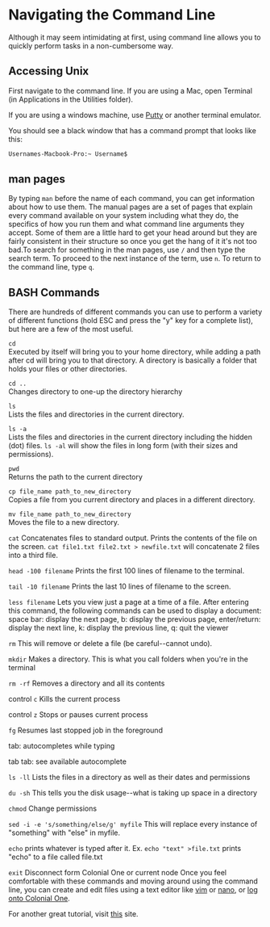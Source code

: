# Navigating the Command Line
Although it may seem intimidating at first, using command line allows you to quickly perform tasks in a non-cumbersome way.

## Accessing Unix

First navigate to the command line. If you are using a Mac, open Terminal (in Applications in the Utilities folder).

If you are using a windows machine, use [Putty](https://www.chiark.greenend.org.uk/~sgtatham/putty/latest.html) or another terminal emulator.

You should see a black window that has a command prompt that looks like this:

```bash
Usernames-Macbook-Pro:~ Username$
```
## man pages

By typing `man` before the name of each command, you can get information about how to use them. The manual pages are a set of pages that explain every command available on your system including what they do, the specifics of how you run them and what command line arguments they accept. Some of them are a little hard to get your head around but they are fairly consistent in their structure so once you get the hang of it it's not too bad.To search for something in the man pages, use `/` and then type the search term. To proceed to the next instance of the term, use `n`. To return to the command line, type `q`.

## BASH Commands

There are hundreds of different commands you can use to perform a variety of different functions (hold ESC and press the "y" key for a complete list), but here are a few of the most useful. 

`cd`  
Executed by itself will bring you to your home directory, while adding a path after cd will bring you to that directory. A directory is basically a folder that holds your files or other directories.  

`cd ..`  
Changes directory to one-up the directory hierarchy  

`ls`  
Lists the files and directories in the current directory.

`ls -a`  
Lists the files and directories in the current directory including the hidden (dot) files. `ls -al` will show the files in long form (with their sizes and permissions).

`pwd`  
Returns the path to the current directory

`cp file_name path_to_new_directory`  
Copies a file from you current directory and places in a different directory.  

`mv file_name path_to_new_directory`  
Moves the file to a new directory.  

`cat` 
Concatenates files to standard output. Prints the contents of the file on the screen. `cat file1.txt file2.txt > newfile.txt` will concatenate 2 files into a third file.

`head -100 filename`
Prints the first 100 lines of filename to the terminal.

`tail -10 filename`
Prints the last 10 lines of filename to the screen.

`less filename`
Lets you view just a page at a time of a file. After entering this command, the following commands can be used to display a document:
space bar: display the next page,
b: display the previous page,
enter/return: display the next line,
k: display the previous line,
q: quit the viewer

`rm` 
This will remove or delete a file (be careful--cannot undo). 

`mkdir` 
Makes a directory. This is what you call folders when you're in the terminal

`rm -rf` 
Removes a directory and all its contents

control `c` 
Kills the current process

control `z` 
Stops or pauses current process

`fg` 
Resumes last stopped job in the foreground

tab: autocompletes while typing

tab tab: see available autocomplete

`ls -ll` 
Lists the files in a directory as well as their dates and permissions

`du -sh` 
This tells you the disk usage--what is taking up space in a directory

`chmod` 
Change permissions

`sed -i -e 's/something/else/g' myfile`
This will replace every instance of "something" with "else" in myfile.

`echo` prints whatever is typed after it. Ex. `echo "text" >file.txt` prints "echo" to a file called file.txt

`exit` 
Disconnect form Colonial One or current node
Once you feel comfortable with these commands and moving around using the command line, you can create and edit files using a text editor like [vim](https://coderwall.com/p/adv71w/basic-vim-commands-for-getting-started) or [nano](https://www.howtogeek.com/howto/42980/the-beginners-guide-to-nano-the-linux-command-line-text-editor/), or [log onto Colonial One](colonialone.md).

For another great tutorial, visit [this](https://molevol.mbl.edu/index.php/UNIX_tutorial) site.
